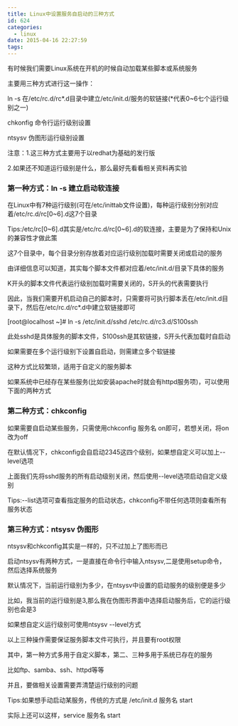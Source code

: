 ```yaml
---
title: Linux中设置服务自启动的三种方式
id: 624
categories:
  - linux
date: 2015-04-16 22:27:59
tags:
---
```


有时候我们需要Linux系统在开机的时候自动加载某些脚本或系统服务

主要用三种方式进行这一操作：

ln -s 在/etc/rc.d/rc*.d目录中建立/etc/init.d/服务的软链接(*代表0~6七个运行级别之一)

chkonfig 命令行运行级别设置

ntsysv 伪图形运行级别设置

注意：1.这三种方式主要用于以redhat为基础的发行版

2.如果还不知道运行级别是什么，那么最好先看看相关资料再实验



### 第一种方式：ln -s 建立启动软连接

在Linux中有7种运行级别(可在/etc/inittab文件设置)，每种运行级别分别对应着/etc/rc.d/rc[0~6].d这7个目录

Tips:/etc/rc[0~6].d其实是/etc/rc.d/rc[0~6].d的软连接，主要是为了保持和Unix的兼容性才做此策

这7个目录中，每个目录分别存放着对应运行级别加载时需要关闭或启动的服务

由详细信息可以知道，其实每个脚本文件都对应着/etc/init.d/目录下具体的服务

K开头的脚本文件代表运行级别加载时需要关闭的，S开头的代表需要执行

因此，当我们需要开机启动自己的脚本时，只需要将可执行脚本丢在/etc/init.d目录下，然后在/etc/rc.d/rc*.d中建立软链接即可

[root@localhost ~]# ln -s /etc/init.d/sshd /etc/rc.d/rc3.d/S100ssh

此处sshd是具体服务的脚本文件，S100ssh是其软链接，S开头代表加载时自启动

如果需要在多个运行级别下设置自启动，则需建立多个软链接

这种方式比较繁琐，适用于自定义的服务脚本

如果系统中已经存在某些服务(比如安装apache时就会有httpd服务项)，可以使用下面的两种方式


### 第二种方式：chkconfig

如果需要自启动某些服务，只需使用chkconfig 服务名 on即可，若想关闭，将on改为off

在默认情况下，chkconfig会自启动2345这四个级别，如果想自定义可以加上--level选项

上面我们先将sshd服务的所有启动级别关闭，然后使用--level选项启动自定义级别

Tips:--list选项可查看指定服务的启动状态，chkconfig不带任何选项则查看所有服务状态

### 第三种方式：ntsysv 伪图形

ntsysv和chkconfig其实是一样的，只不过加上了图形而已

启动ntsysv有两种方式，一是直接在命令行中输入ntsysv,二是使用setup命令，然后选择系统服务

默认情况下，当前运行级别为多少，在ntsysv中设置的启动服务的级别便是多少

比如，我当前的运行级别是3,那么我在伪图形界面中选择启动服务后，它的运行级别也会是3

如果想自定义运行级别可使用ntsysv --level方式

以上三种操作需要保证服务脚本文件可执行，并且要有root权限

其中，第一种方式多用于自定义脚本，第二、三种多用于系统已存在的服务

比如ftp、samba、ssh、httpd等等

并且，要做相关设置需要弄清楚运行级别的问题

Tips:如果想手动启动某服务，传统的方式是 /etc/init.d 服务名 start

实际上还可以这样，service 服务名 start